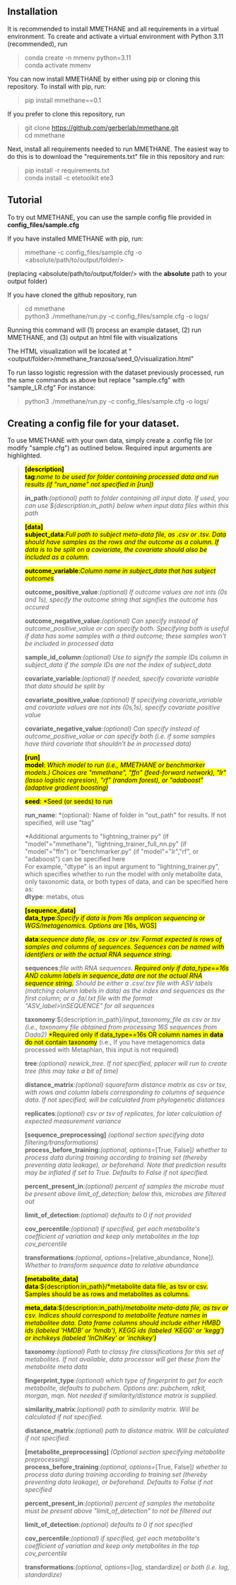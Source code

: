 
## Installation
It is recommended to install MMETHANE and all requirements in a virtual environment. To create
and activate a virtual environment with Python 3.11 (recommended), run 
> conda create -n mmenv python=3.11 \
> conda activate mmenv

You can now install MMETHANE by either using pip or cloning this repository. To install with pip, run:
>pip install mmethane==0.1

If you prefer to clone this repository, run 
> git clone https://github.com/gerberlab/mmethane.git \
> cd mmethane

Next, install all requirements needed to run MMETHANE. The easiest way to do this is to download the "requirements.txt" 
file in this repository and run:
> pip install -r requirements.txt \
> conda install -c etetoolkit ete3

## Tutorial
To try out MMETHANE, you can use the sample config file provided in **config_files/sample.cfg**

If you have installed MMETHANE with pip, run:

>mmethane -c config_files/sample.cfg -o <absolute/path/to/output/folder/>

(replacing <absolute/path/to/output/folder/> with the **absolute** path to your output folder)

If you have cloned the github repository, run
> cd mmethane \
> python3 ./mmethane/run.py -c config_files/sample.cfg -o logs/

Running this command will (1) process an example dataset, (2) run MMETHANE, and (3) output an html file with visualizations

The HTML visualization will be located at "<output/folder>/mmethane_franzosa/seed_0/visualization.html"

To run lasso logistic regression with the dataset previously processed, run the same commands as above but replace "sample.cfg" with "sample_LR.cfg"
For instance:
> python3 ./mmethane/run.py -c config_files/sample.cfg -o logs/

## Creating a config file for your dataset. 
To use MMETHANE with your own data, simply create a .config file (or modify "sample.cfg") as outlined below. Required input arguments are highlighted.
> <mark>**[description]**<mark/> \
> <mark>**tag**:*name to be used for folder containing processed data and run results (if "run_name" not specified in [run])*</mark>
>
> **in_path**:*(optional) path to folder containing all input data. If used, you can use ${description:in_path} below when 
> input data files within this path*
>
> <mark>**[data]**</mark>\
> <mark>**subject_data**:*Full path to subject meta-data file, as .csv or .tsv. 
> Data should have samples as the rows and the outcome as a column. 
> If data is to be split on a coviariate, the covariate should also be included as a column.*</mark>
>
> <mark>**outcome_variable**:*Column name in subject_data that has subject outcomes*</mark>
>
> **outcome_positive_value**:*(optional) If outcome values are not ints (0s and 1s), specify the outcome string that 
> signifies the outcome has occured*
> 
> **outcome_negative_value**:*(optional) Can specify instead of outcome_positive_value or can specify both. 
> Specifying both is useful if data has some samples with a third outcome; these samples won't be included in processed data*
> 
> **sample_id_column**:*(optional) Use to signify the sample IDs column in subject_data if the sample IDs are not the 
> index of subject_data*
> 
> **covariate_variable**:*(optional) If needed, specify covariate variable that data should be split by*
> 
> **covariate_positive_value**:*(optional) If specifying covariate_variable and covariate values are not ints (0s,1s), 
> specify covariate positive value*
> 
> **covariate_negative_value**:*(optional) Can specify instead of outcome_positive_value or can specify both (i.e. if 
> some samples have third covariate that shouldn't be in processed data)*
>
> <mark>**[run]**</mark>\
> <mark>**model**: *Which model to run (i.e., MMETHANE or benchmarker models.) Choices are "mmethane", "ffn" 
> (feed-forward network), "lr" (lasso logistic regresion), "rf" (random forest), or "adaboost" (adaptive gradient boosting)*</mark>
> 
> <mark>**seed**: *Seed (or seeds) to run</mark>
> 
> **run_name**: *(optional): Name of folder in "out_path" for results. If not specified, will use "tag"
> 
> *Additional arguments to "lightning_trainer.py" (if "model"="mmethane"), "lightning_trainer_full_nn.py" (if "model"="ffn") or 
> "benchmarker.py" (if "model"="lr","rf", or "adaboost") can be specified here \
> For example, "dtype" is an input argument to "lightning_trainer.py", which specifies whether to run the model with only metabolite data, only taxonomic data, or both types of data, and can be specified here as:\
> **dtype**: metabs, otus
> 
> 
> <mark>**[sequence_data]**</mark>\
> <mark>**data_type**:*Specify if data is from 16s amplicon sequencing or WGS/metagenomics. Options are* [16s, WGS]</mark>
> 
> <mark>**data**:*sequence data file, as .csv or .tsv. Format expected is rows of samples and columns of sequences. Sequences can
be named with identifiers or with the actual RNA sequence string.*</mark>
> 
> **sequences**:*file with RNA sequences*. <mark>*Required only if data_type==16s AND column labels in 
> sequence_data are not the actual RNA sequence string.</mark> Should be either a .csv/.tsv file with ASV labels 
> (matching column labels in data) as the index and sequences as the first column; or a .fa/.txt file with the format 
> "ASV_label>\nSEQUENCE" for all sequences*
> 
> **taxonomy**:${description:in_path}/*input_taxonomy_file as csv or tsv (i.e., taxonomy file obtained from processing 
> 16S sequences from Dada2)* <mark>*Required only if data_type==16s OR column names in **data** do not contain taxonomy</mark>
> (i.e., If you have metagenomics data processed with Metaphlan, this input is not required)
> 
> **tree**:*(optional) newick_tree. If not specified, pplacer will run to create tree (this may take a bit of time)*
> 
> **distance_matrix**:*(optional) squareform distance matrix as csv or tsv, with rows and column labels corresponding to 
> columns of sequence data. If not specified, will be calculated from phylogenetic distances*
> 
> **replicates**:*(optional) csv or tsv of replicates, for later calculation of expected measurement variance*
>
> **[sequence_preprocessing]** *(optional section specifying data filtering/transformations)*\
> **process_before_training**:*(optional, options=*[True, False]*) whether to process data during training according to 
> training set (thereby preventing data leakage), or beforehand. Note that prediction results may be inflated if set to 
> True. Defaults to False if not specified.*
> 
> **percent_present_in**:*(optional) percent of samples the microbe must be present above limit_of_detection; below this, 
> microbes are filtered out*
> 
> **limit_of_detection**:*(optional) defaults to 0 if not provided*
> 
> **cov_percentile**:*(optional) if specified, get each metabolite's coefficient of variation and keep only metabolites 
> in the top cov_percentile*
> 
> **transformations**:*(optional, options=*[relative_abundance, None]*). Whether to transform sequence data to relative 
> abundance*
>
> <mark>**[metabolite_data]**</mark>\
> <mark>**data**:${description:in_path}/*metabolite data file, as tsv or csv. Samples should be as rows and metabolites as columns.</mark>
> 
> <mark>**meta_data**:${description:in_path}/*metabolite meta-data file, as tsv or csv. Indices should correspond to 
> metabolite feature names in metabolitee data. Data frame columns should include either HMBD ids (labeled 'HMDB' or 
> 'hmdb'), KEGG ids (labeled 'KEGG' or 'kegg') or inchikeys (labeled 'InChIKey' or 'inchikey')*</mark>
> 
> **taxonomy**:*(optional) Path to classy fire classifications for this set of metabolites. If not available, 
> data processor will get these from the metabolite meta data*
> 
> **fingerprint_type**:*(optional) which type of fingerprint to get for each metabolite, defaults to pubchem. 
> Options are: pubchem, rdkit, morgan, mqn. Not needed if similarity/distance matrix is supplied.*
> 
> **similarity_matrix**:*(optional) path to similarity matrix. Will be calculated if not specified.*
> 
> **distance_matrix**:*(optional) path to distance matrix. Will be calculated if not specified.*
>
> **[metabolite_preprocessing]** *(Optional section specifying metabolite preprocessing)*\
> **process_before_training**:*(optional, options=*[True, False]*) whether to process data during training according 
> to training set (thereby preventing data leakage), or beforehand. Defaults to False if not specified*
> 
> **percent_present_in**:*(optional) percent of samples the metabolite must be present above "limit_of_detection" to not be filtered out*
> 
> **limit_of_detection**:*(optional) defaults to 0 if not specified*
> 
> **cov_percentile**:*(optional) if specified, get each metabolite's coefficient of variation and keep only metabolites 
> in the top cov_percentile*
> 
> **transformations**:*(optional, options=*[log, standardize] *or both (i.e. log, standardize)*